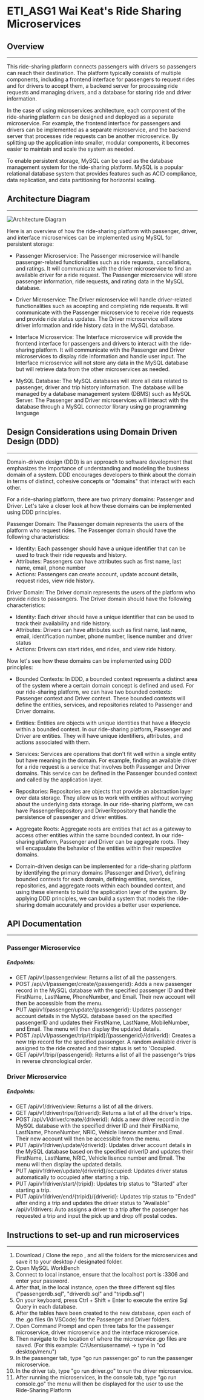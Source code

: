 # ETI_ASG1 Wai Keat's Ride Sharing Microservices

## Overview
*** 
This ride-sharing platform connects passengers with drivers so passengers can reach their destination. The platform typically consists of multiple components, including a frontend interface for passengers to request rides and for drivers to accept them, a backend server for processing ride requests and managing drivers, and a database for storing ride and driver information.

In the case of using microservices architecture, each component of the ride-sharing platform can be designed and deployed as a separate microservice. For example, the frontend interface for passengers and drivers can be implemented as a separate microservice, and the backend server that processes ride requests can be another microservice. By splitting up the application into smaller, modular components, it becomes easier to maintain and scale the system as needed.

To enable persistent storage, MySQL can be used as the database management system for the ride-sharing platform. MySQL is a popular relational database system that provides features such as ACID compliance, data replication, and data partitioning for horizontal scaling.

## Architecture Diagram
*** 
![Architecture Diagram](https://user-images.githubusercontent.com/73064976/220102446-34597b37-1afd-49e1-ade8-1c9904c9c161.jpg)

Here is an overview of how the ride-sharing platform with passenger, driver, and interface microservices can be implemented using MySQL for persistent storage:

* Passenger Microservice:
The Passenger microservice will handle passenger-related functionalities such as ride requests, cancellations, and ratings. It will communicate with the driver microservice to find an available driver for a ride request. The Passenger microservice will store passenger information, ride requests, and rating data in the MySQL database.

* Driver Microservice:
The Driver microservice will handle driver-related functionalities such as accepting and completing ride requests. It will communicate with the Passenger microservice to receive ride requests and provide ride status updates. The Driver microservice will store driver information and ride history data in the MySQL database.

* Interface Microservice:
The Interface microservice will provide the frontend interface for passengers and drivers to interact with the ride-sharing platform. It will communicate with the Passenger and Driver microservices to display ride information and handle user input. The Interface microservice will not store any data in the MySQL database but will retrieve data from the other microservices as needed.

* MySQL Database:
The MySQL databases will store all data related to passenger, driver and trip history information. The database will be managed by a database management system (DBMS) such as MySQL Server. The Passenger and Driver microservices will interact with the database through a MySQL connector library using go programming language

## Design Considerations using Domain Driven Design (DDD)
*** 
Domain-driven design (DDD) is an approach to software development that emphasizes the importance of understanding and modeling the business domain of a system. DDD encourages developers to think about the domain in terms of distinct, cohesive concepts or "domains" that interact with each other.

For a ride-sharing platform, there are two primary domains: Passenger and Driver. Let's take a closer look at how these domains can be implemented using DDD principles.

Passenger Domain:
The Passenger domain represents the users of the platform who request rides. The Passenger domain should have the following characteristics:
* Identity: Each passenger should have a unique identifier that can be used to track their ride requests and history.
* Attributes: Passengers can have attributes such as first name, last name, email, phone number 
* Actions: Passengers can create account, update account details, request rides, view ride history.

Driver Domain:
The Driver domain represents the users of the platform who provide rides to passengers. The Driver domain should have the following characteristics:

* Identity: Each driver should have a unique identifier that can be used to track their availability and ride history.
* Attributes: Drivers can have attributes such as first name, last name, email, identification number, phone number, lisence number and driver status
* Actions: Drivers can start rides, end rides, and view ride history.

Now let's see how these domains can be implemented using DDD principles:

* Bounded Contexts:
In DDD, a bounded context represents a distinct area of the system where a certain domain concept is defined and used. For our ride-sharing platform, we can have two bounded contexts: Passenger context and Driver context. These bounded contexts will define the entities, services, and repositories related to Passenger and Driver domains.

* Entities:
Entities are objects with unique identities that have a lifecycle within a bounded context. In our ride-sharing platform, Passenger and Driver are entities. They will have unique identifiers, attributes, and actions associated with them.

* Services:
Services are operations that don't fit well within a single entity but have meaning in the domain. For example, finding an available driver for a ride request is a service that involves both Passenger and Driver domains. This service can be defined in the Passenger bounded context and called by the application layer.

* Repositories:
Repositories are objects that provide an abstraction layer over data storage. They allow us to work with entities without worrying about the underlying data storage. In our ride-sharing platform, we can have PassengerRepository and DriverRepository that handle the persistence of passenger and driver entities.

* Aggregate Roots:
Aggregate roots are entities that act as a gateway to access other entities within the same bounded context. In our ride-sharing platform, Passenger and Driver can be aggregate roots. They will encapsulate the behavior of the entities within their respective domains.

* Domain-driven design can be implemented for a ride-sharing platform by identifying the primary domains (Passenger and Driver), defining bounded contexts for each domain, defining entities, services, repositories, and aggregate roots within each bounded context, and using these elements to build the application layer of the system. By applying DDD principles, we can build a system that models the ride-sharing domain accurately and provides a better user experience.

## API Documentation
*** 
### Passenger Microservice

##### Endpoints:
* GET /api/v1/passenger/view: Returns a list of all the passengers.
* POST /api/v1/passenger/create/{passengerid}: Adds a new passenger record in the MySQL database with the specified passenger ID and their FirstName, LastName, PhoneNumber, and Email. Their new account will then be accessible from the menu.
* PUT /api/v1/passenger/update/{passengerid}: Updates passenger account details in the MySQL database based on the specified passengerID and updates their FirstName, LastName, MobileNumber, and Email. The menu will then display the updated details.
* POST /api/v1/passenger/trip/{tripid}/{passengerid}/{driverid}: Creates a new trip record for the specified passenger. A random available driver is assigned to the ride created and their status is set to 'Occupied.
* GET /api/v1/trip/{passengerid}: Returns a list of all the passenger's trips in reverse chronological order.

### Driver Microservice

##### Endpoints:
* GET /api/v1/driver/view: Returns a list of all the drivers.
* GET /api/v1/driver/trips/{driverid}: Returns a list of all the driver's trips.
* POST /api/v1/driver/create/{driverid}: Adds a new driver record in the MySQL database with the specified driver ID and their FirstName, LastName, PhoneNumber, NRIC, Vehicle lisence number and Email. Their new account will then be accessible from the menu.
* PUT /api/v1/driver/update/{driverid}: Updates driver account details in the MySQL database based on the specified driverID and updates their FirstName, LastName, NRIC, Vehicle lisence number and Email. The menu will then display the updated details.
* PUT /api/v1/driver/update/{driverid}/occupied: Updates driver status automatically to occupied after starting a trip.
* PUT /api/v1/driver/start/{tripid}: Updates trip status to "Started" after starting a trip.
* PUT /api/v1/driver/end/{tripid}/{driverid}: Updates trip status to "Ended" after ending a trip and updates the driver status to "Available"
* /api/v1/drivers: Auto assigns a driver to a trip after the passenger has requested a trip and input the pick up and drop off postal codes.

## Instructions to set-up and run microservices
*** 
1. Download / Clone the repo , and all the folders for the microservices and save it to your desktop / designated folder.
3. Open MySQL WorkBench
4. Connect to local instance, ensure that the localhost port is :3306 and enter your password.
5. After that, in the local instance, open the three different sql files ("passengerdb.sql", "driverdb.sql" and "tripdb.sql")
7. On your keyboard, press Ctrl + Shift + Enter to execute the entire Sql Query in each database.
8. After the tables have been created to the new database, open each of the .go files (In VSCode) for the Passenger and Driver folders.
9. Open Command Prompt and open three tabs for the passenger microservice, driver microservice and the interface microservice.
10. Then navigate to the location of where the microservice .go files are saved. (For this example: C:\Users\username\ -> type in "cd desktop/menu")
11. In the passenger tab, type "go run passenger.go" to run the passenger microservice.
12. In the driver tab, type "go run driver.go" to run the driver microservice.
13. After running the microservices, in the console tab, type "go run console.go" the menu will then be displayed for the user to use the Ride-Sharing Platform
